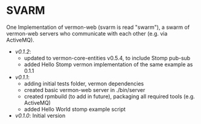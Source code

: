 SVARM
=====

One Implementation of vermon-web (svarm is read "swarm"), a swarm of vermon-web servers who communicate with each other (e.g. via ActiveMQ).  

- *v0.1.2*:
  - updated to vermon-core-entities v0.5.4, to include Stomp pub-sub
  - added Hello Stomp vermon implementation of the same example as 0.1.1 
- *v0.1.1*:
  - adding initial tests folder, vermon dependencies
  - created basic vermon-web server in ./bin/server
  - created rpmbuild (to add in future), packaging all required tools (e.g. ActiveMQ)
  - added Hello World stomp example script  
- *v0.1.0*: Initial version

